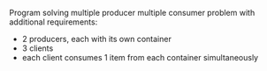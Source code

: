 Program solving multiple producer multiple consumer problem with additional requirements:  
* 2 producers, each with its own container
* 3 clients
* each client consumes 1 item from each container simultaneously